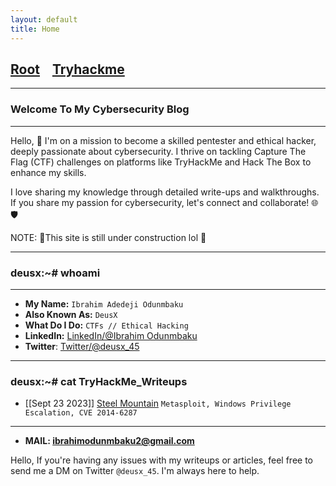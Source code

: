 ```yaml
---
layout: default
title: Home
---
```


<h2 class="mume-header" id="mainindexhtml-nbspnbsp-contactcontacthtml"><a href="./index.html">Root</a>&#xA0;&#xA0;&#xA0; <a href="/Posts/TryHackMe_Writeups/index.html">Tryhackme</a>&#xA0;&#xA0;&#xA0;</h2>

* * *
### Welcome To My Cybersecurity Blog
* * *

Hello, 👋 I'm on a mission to become a skilled pentester and ethical hacker, deeply passionate about cybersecurity. I thrive on tackling Capture The Flag (CTF) challenges on platforms like TryHackMe and Hack The Box to enhance my skills.

I love sharing my knowledge through detailed write-ups and walkthroughs. If you share my passion for cybersecurity, let's connect and collaborate! 🌐🛡️

NOTE: 🚧This site is still under construction lol 🚧
* * *
### deusx:~# whoami
* * *

- **My Name:** `Ibrahim Adedeji Odunmbaku`
- **Also Known As:** `DeusX`
- **What Do I Do:** `CTFs // Ethical Hacking`
- **LinkedIn:** [LinkedIn/@Ibrahim Odunmbaku](https://www.linkedin.com/in/ibrahim-odunmbaku-8639a811b/)
- **Twitter**: [Twitter/@deusx_45](https://twitter.com/deusx_45)

* * *
### **deusx:~# cat TryHackMe_Writeups**
- [[Sept 23 2023]] [Steel Mountain](https://deusx7.github.io/Posts/TryHackMe_Writeups/Writeups/Steel_Mountain/Steel_Mountain.html) `Metasploit, Windows Privilege Escalation, CVE 2014-6287`
* * *

- **MAIL: ibrahimodunmbaku2@gmail.com**

Hello, If you're having any issues with my writeups or articles, feel free to send me a DM on Twitter `@deusx_45`. I'm always here to help.
